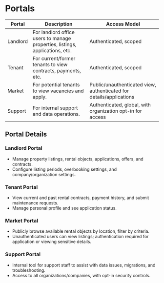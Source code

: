 # Portals

| Portal     | Description                                                                 | Access Model                |
|------------|-----------------------------------------------------------------------------|-----------------------------|
| Landlord   | For landlord office users to manage properties, listings, applications, etc.| Authenticated, scoped       |
| Tenant     | For current/former tenants to view contracts, payments, etc.                | Authenticated, scoped       |
| Market     | For potential tenants to view vacancies and apply.                          | Public/unauthenticated view, authenticated for details/applications |
| Support    | For internal support and data operations.                                   | Authenticated, global, with organization opt-in for access          |

## Portal Details

### Landlord Portal
- Manage property listings, rental objects, applications, offers, and contracts.
- Configure listing periods, overbooking settings, and company/organization settings.

### Tenant Portal
- View current and past rental contracts, payment history, and submit maintenance requests.
- Manage personal profile and see application status.

### Market Portal
- Publicly browse available rental objects by location, filter by criteria.
- Unauthenticated users can view listings; authentication required for application or viewing sensitive details.

### Support Portal
- Internal tool for support staff to assist with data issues, migrations, and troubleshooting.
- Access to all organizations/companies, with opt-in security controls.

